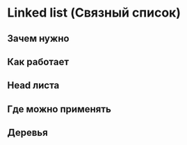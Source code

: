 # Linked list (Связный список)

## Зачем нужно

## Как работает

## Head листа

## Где можно применять

## Деревья
